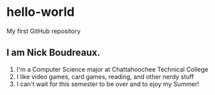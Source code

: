 # hello-world
My first GitHub repository
## **I am Nick Boudreaux.**
1. I'm a Computer Science major at Chattahoochee Technical College
2. I like video games, card games, reading, and other nerdy stuff
3. I can't wait for this semester to be over and to ejoy my Summer!
